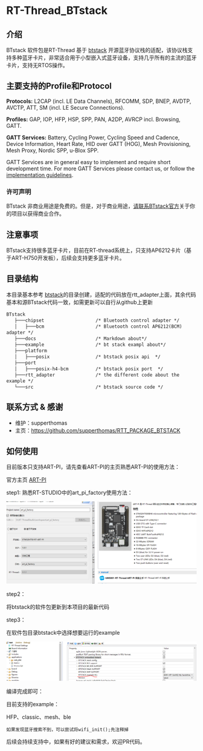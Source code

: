 # RT-Thread_BTstack

## 介绍

BTstack 软件包是RT-Thread 基于 [btstack](https://github.com/bluekitchen/btstack) 开源蓝牙协议栈的适配，该协议栈支持多种蓝牙卡片，非常适合用于小型嵌入式蓝牙设备，支持几乎所有的主流的蓝牙卡片，支持无RTOS操作。

## 主要支持的Profile和Protocol

**Protocols:** L2CAP (incl. LE Data Channels), RFCOMM, SDP, BNEP, AVDTP, AVCTP, ATT, SM (incl. LE Secure Connections).

**Profiles:** GAP, IOP, HFP, HSP, SPP, PAN, A2DP, AVRCP incl. Browsing, GATT.

**GATT Services:** Battery, Cycling Power, Cycling Speed and Cadence, Device Information, Heart Rate, HID over GATT (HOG), Mesh Provisioning, Mesh Proxy, Nordic SPP, u-Blox SPP. 

GATT Services are in general easy to implement and require short development time. For more GATT Services please contact us, or follow the [implementation guidelines](https://bluekitchen-gmbh.com/btstack/profiles/#gatt-generic-attribute-profile).  

###  许可声明

BTstack 非商业用途是免费的。但是，对于商业用途，<a href="mailto:contact@bluekitchen-gmbh.com">请联系BTstack官方</a>关于你的项目以获得商业合作。

## 注意事项

​        BTstack支持很多蓝牙卡片，目前在RT-thread系统上，只支持AP6212卡片（基于ART-H750开发板），后续会支持更多蓝牙卡片。

## 目录结构

本目录基本参考 [btstack](https://github.com/bluekitchen/btstack)的目录创建，适配的代码放在rtt_adapter上面，其余代码基本和源BTstack代码一致，如需更新可以自行从github上更新

```
BTstack
   ├───chipset                   /* Bluetooth control adapter */
   │   ├───bcm                   /* Bluetooth control AP6212(BCM) adapter */
   ├───docs                      /* Markdown about*/
   ├───example                   /* bt stack exampl about*/
   ├───platform
   │   ├───posix                 /* btstack posix api  */
   ├───port
   │   ├───posix-h4-bcm          /* btstack posix port  */
   ├───rtt_adapter               /* the different code about the example */
   └───src                       /* btstack source code */
```

## 联系方式 & 感谢

- 维护：supperthomas
- 主页：https://github.com/supperthomas/RTT_PACKAGE_BTSTACK



## 如何使用

目前版本只支持ART-PI，请先查看ART-PI的主页熟悉ART-PI的使用方法：

官方主页 [ART-PI](https://art-pi.gitee.io/website)

step1: 熟悉RT-STUDIO中的art_pi_factory使用方法：

![image-20210327214910080](images/image-20210327214910080.png)

step2：

将btstack的软件包更新到本项目的最新代码

step3：

在软件包目录btstack中选择想要运行的example

![image-20210327215051440](images/image-20210327215051440.png)

编译完成即可：

目前支持的example：

HFP、classic、mesh、ble

```
如果发现蓝牙搜索不到，可以尝试将wifi_init();先注释掉
```



后续会持续支持中，如果有好的建议和需求，欢迎PR代码。